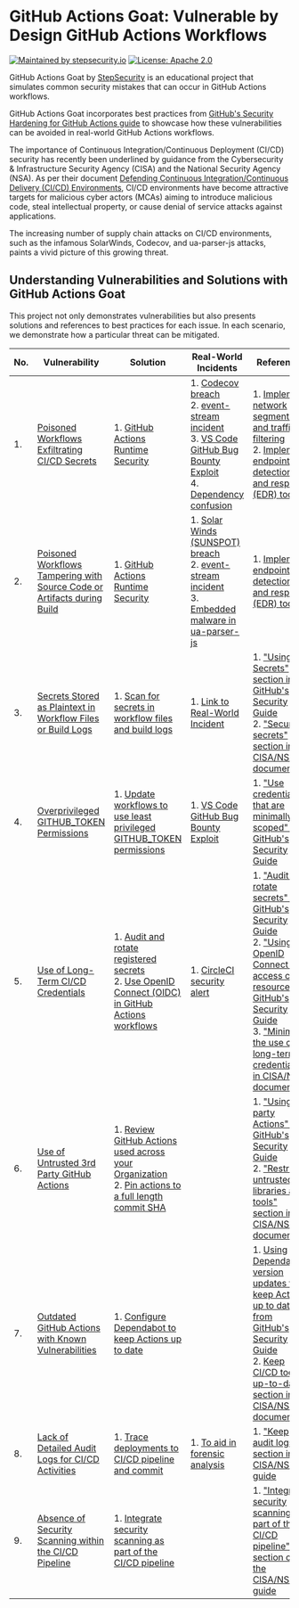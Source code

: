 # GitHub Actions Goat: Vulnerable by Design GitHub Actions Workflows

[![Maintained by stepsecurity.io](https://img.shields.io/badge/maintained%20by-stepsecurity.io-blueviolet)](https://stepsecurity.io/?utm_source=github&utm_medium=organic_oss&utm_campaign=harden-runner)
[![License: Apache 2.0](https://img.shields.io/badge/License-Apache%202.0-blue.svg)](https://raw.githubusercontent.com/step-security/harden-runner/main/LICENSE)

GitHub Actions Goat by [StepSecurity](stepsecurity.io) is an educational project that simulates common security mistakes that can occur in GitHub Actions workflows.

GitHub Actions Goat incorporates best practices from [GitHub's Security Hardening for GitHub Actions guide](https://docs.github.com/en/actions/security-guides/security-hardening-for-github-actions) to showcase how these vulnerabilities can be avoided in real-world GitHub Actions workflows.

The importance of Continuous Integration/Continuous Deployment (CI/CD) security has recently been underlined by guidance from the Cybersecurity & Infrastructure Security Agency (CISA) and the National Security Agency (NSA). As per their document [Defending Continuous Integration/Continuous Delivery (CI/CD) Environments](https://media.defense.gov/2023/Jun/28/2003249466/-1/-1/0/CSI_DEFENDING_CI_CD_ENVIRONMENTS.PDF), CI/CD environments have become attractive targets for malicious cyber actors (MCAs) aiming to introduce malicious code, steal intellectual property, or cause denial of service attacks against applications.

The increasing number of supply chain attacks on CI/CD environments, such as the infamous SolarWinds, Codecov, and ua-parser-js attacks, paints a vivid picture of this growing threat.

## Understanding Vulnerabilities and Solutions with GitHub Actions Goat

This project not only demonstrates vulnerabilities but also presents solutions and references to best practices for each issue. In each scenario, we demonstrate how a particular threat can be mitigated.

| No. | Vulnerability                                                                | Solution                                                                                                         | Real-World Incidents                                                                                                                                                                                                                                                                                                                                                                                                                             | References                                                                                                                                                                                                                                                                                                                                                                                                                                                                                                                                                                  |
| --- | ---------------------------------------------------------------------------- | ---------------------------------------------------------------------------------------------------------------- | ------------------------------------------------------------------------------------------------------------------------------------------------------------------------------------------------------------------------------------------------------------------------------------------------------------------------------------------------------------------------------------------------------------------------------------------------ | --------------------------------------------------------------------------------------------------------------------------------------------------------------------------------------------------------------------------------------------------------------------------------------------------------------------------------------------------------------------------------------------------------------------------------------------------------------------------------------------------------------------------------------------------------------------------- |
| 1.  | [Poisoned Workflows Exfiltrating CI/CD Secrets](#)                           | 1. [GitHub Actions Runtime Security](#)                                                                          | 1. [Codecov breach](https://about.codecov.io/security-update/) <br/>2. [event-stream incident](https://blog.npmjs.org/post/180565383195/details-about-the-event-stream-incident.html) <br/>3. [VS Code GitHub Bug Bounty Exploit](https://www.bleepingcomputer.com/news/security/heres-how-a-researcher-broke-into-microsoft-vs-codes-github/) <br/>4. [Dependency confusion](https://medium.com/@alex.birsan/dependency-confusion-4a5d60fec610) | 1. [Implement network segmentation and traffic filtering](https://media.defense.gov/2023/Jun/28/2003249466/-1/-1/0/CSI_DEFENDING_CI_CD_ENVIRONMENTS.PDF) <br/>2. [Implement endpoint detection and response (EDR) tools](https://media.defense.gov/2023/Jun/28/2003249466/-1/-1/0/CSI_DEFENDING_CI_CD_ENVIRONMENTS.PDF)                                                                                                                                                                                                                                                     |
| 2.  | [Poisoned Workflows Tampering with Source Code or Artifacts during Build](#) | 1. [GitHub Actions Runtime Security](#)                                                                          | 1. [Solar Winds (SUNSPOT) breach](http://crowdstrike.com/blog/sunspot-malware-technical-analysis/) <br/>2. [event-stream incident](https://blog.npmjs.org/post/180565383195/details-about-the-event-stream-incident.html) <br/>3. [Embedded malware in ua-parser-js](https://github.com/advisories/GHSA-pjwm-rvh2-c87w)                                                                                                                          | 1. [Implement endpoint detection and response (EDR) tools](https://media.defense.gov/2023/Jun/28/2003249466/-1/-1/0/CSI_DEFENDING_CI_CD_ENVIRONMENTS.PDF)                                                                                                                                                                                                                                                                                                                                                                                                                   |
| 3.  | [Secrets Stored as Plaintext in Workflow Files or Build Logs](#)             | 1. [Scan for secrets in workflow files and build logs](#)                                                        | 1. [Link to Real-World Incident](#)                                                                                                                                                                                                                                                                                                                                                                                                              | 1. ["Using Secrets" section in GitHub's Security Guide](https://docs.github.com/en/actions/security-guides/security-hardening-for-github-actions#using-secrets) <br/>2. ["Secure secrets" section in CISA/NSA document](https://media.defense.gov/2023/Jun/28/2003249466/-1/-1/0/CSI_DEFENDING_CI_CD_ENVIRONMENTS.PDF)                                                                                                                                                                                                                                                      |
| 4.  | [Overprivileged GITHUB_TOKEN Permissions](#)                                 | 1. [Update workflows to use least privileged GITHUB_TOKEN permissions](#)                                        | 1. [VS Code GitHub Bug Bounty Exploit](https://www.bleepingcomputer.com/news/security/heres-how-a-researcher-broke-into-microsoft-vs-codes-github/)                                                                                                                                                                                                                                                                                              | 1. ["Use credentials that are minimally scoped" in GitHub's Security Guide](https://docs.github.com/en/actions/security-guides/security-hardening-for-github-actions#using-secrets)                                                                                                                                                                                                                                                                                                                                                                                         |
| 5.  | [Use of Long-Term CI/CD Credentials](#)                                      | 1. [Audit and rotate registered secrets](#) <br/>2. [Use OpenID Connect (OIDC) in GitHub Actions workflows](#)   | 1. [CircleCI security alert](https://circleci.com/blog/january-4-2023-security-alert/)                                                                                                                                                                                                                                                                                                                                                           | 1. ["Audit and rotate secrets" in GitHub's Security Guide](https://docs.github.com/en/actions/security-guides/security-hardening-for-github-actions#using-secrets) <br/>2. ["Using OpenID Connect to access cloud resources" in GitHub's Security Guide](https://docs.github.com/en/actions/security-guides/security-hardening-for-github-actions#using-openid-connect-to-access-cloud-resources) <br/>3. ["Minimize the use of long-term credentials" in CISA/NSA document](https://media.defense.gov/2023/Jun/28/2003249466/-1/-1/0/CSI_DEFENDING_CI_CD_ENVIRONMENTS.PDF) |
| 6.  | [Use of Untrusted 3rd Party GitHub Actions](#)                               | 1. [Review GitHub Actions used across your Organization](#) <br/>2. [Pin actions to a full length commit SHA](#) |                                                                                                                                                                                                                                                                                                                                                                                                                                                  | 1. ["Using 3rd party Actions" in GitHub's Security Guide](https://docs.github.com/en/actions/security-guides/security-hardening-for-github-actions#using-third-party-actions) <br/>2. ["Restrict untrusted libraries and tools" section in CISA/NSA document](https://media.defense.gov/2023/Jun/28/2003249466/-1/-1/0/CSI_DEFENDING_CI_CD_ENVIRONMENTS.PDF)                                                                                                                                                                                                                |
| 7.  | [Outdated GitHub Actions with Known Vulnerabilities](#)                      | 1. [Configure Dependabot to keep Actions up to date](#)                                                          |                                                                                                                                                                                                                                                                                                                                                                                                                                                  | 1. [Using Dependabot version updates to keep Actions up to date from GitHub's Security Guide](https://docs.github.com/en/actions/security-guides/security-hardening-for-github-actions#using-dependabot-version-updates-to-keep-actions-up-to-date) <br/>2. [Keep CI/CD tools up-to-date section in CISA/NSA document](https://media.defense.gov/2023/Jun/28/2003249466/-1/-1/0/CSI_DEFENDING_CI_CD_ENVIRONMENTS.PDF)                                                                                                                                                       |
| 8.  | [Lack of Detailed Audit Logs for CI/CD Activities](#)                        | 1. [Trace deployments to CI/CD pipeline and commit](#)                                                           | 1. [To aid in forensic analysis](#)                                                                                                                                                                                                                                                                                                                                                                                                              | 1. ["Keep audit logs" section in CISA/NSA guide](https://media.defense.gov/2023/Jun/28/2003249466/-1/-1/0/CSI_DEFENDING_CI_CD_ENVIRONMENTS.PDF)                                                                                                                                                                                                                                                                                                                                                                                                                             |
| 9. | [Absence of Security Scanning within the CI/CD Pipeline](#) | 1. [Integrate security scanning as part of the CI/CD pipeline](#) |  | 1. ["Integrate security scanning as part of the CI/CD pipeline" section of the CISA/NSA guide](https://media.defense.gov/2023/Jun/28/2003249466/-1/-1/0/CSI_DEFENDING_CI_CD_ENVIRONMENTS.PDF) |


